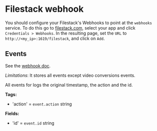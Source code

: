 # Filestack webhook

You should configure your Filestack's Webhooks to point at the `webhooks` service. To do this go to [filestack.com](https://www.filestack.com/), select your app and click `Credentials > Webhooks`. In the resulting page, set the `URL` to `http://<my_ip>:1619/filestack`, and click on `Add`.

## Events

See the [webhook doc](https://www.filestack.com/docs/webhooks).

*Limitations*: It stores all events except video conversions events.

All events for logs the original timestamp, the action and the id.

**Tags:**

* 'action' = `event.action` string

**Fields:**

* 'id' = `event.id` string
